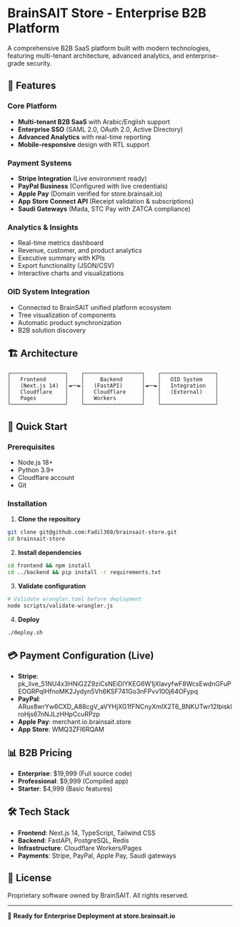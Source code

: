# BrainSAIT Store - Enterprise B2B Platform

A comprehensive B2B SaaS platform built with modern technologies, featuring multi-tenant architecture, advanced analytics, and enterprise-grade security.

## 🌟 Features

### Core Platform
- **Multi-tenant B2B SaaS** with Arabic/English support
- **Enterprise SSO** (SAML 2.0, OAuth 2.0, Active Directory)
- **Advanced Analytics** with real-time reporting
- **Mobile-responsive** design with RTL support

### Payment Systems
- **Stripe Integration** (Live environment ready)
- **PayPal Business** (Configured with live credentials)
- **Apple Pay** (Domain verified for store.brainsait.io)
- **App Store Connect API** (Receipt validation & subscriptions)
- **Saudi Gateways** (Mada, STC Pay with ZATCA compliance)

### Analytics & Insights
- Real-time metrics dashboard
- Revenue, customer, and product analytics
- Executive summary with KPIs
- Export functionality (JSON/CSV)
- Interactive charts and visualizations

### OID System Integration
- Connected to BrainSAIT unified platform ecosystem
- Tree visualization of components
- Automatic product synchronization
- B2B solution discovery

## 🏗️ Architecture

```
┌─────────────────┐    ┌──────────────────┐    ┌─────────────────┐
│   Frontend      │    │     Backend      │    │   OID System    │
│   (Next.js 14)  │◄──►│   (FastAPI)      │◄──►│   Integration   │
│   Cloudflare    │    │   Cloudflare     │    │   (External)    │
│   Pages         │    │   Workers        │    │                 │
└─────────────────┘    └──────────────────┘    └─────────────────┘
```

## 🚀 Quick Start

### Prerequisites
- Node.js 18+
- Python 3.9+
- Cloudflare account
- Git

### Installation

1. **Clone the repository**
```bash
git clone git@github.com:Fadil369/brainsait-store.git
cd brainsait-store
```

2. **Install dependencies**
```bash
cd frontend && npm install
cd ../backend && pip install -r requirements.txt
```

3. **Validate configuration**
```bash
# Validate wrangler.toml before deployment
node scripts/validate-wrangler.js
```

4. **Deploy**
```bash
./deploy.sh
```

## 💳 Payment Configuration (Live)

- **Stripe**: pk_live_51NU4x3HNiG2Z9ziCsNEiDlYKEG6W1jXlavyfwF8WcsEwdnGFuPEOGRPqIHfnoMK2Jydyn5Vh6KSF741Go3nFPvv100j64OFypq
- **PayPal**: ARux8wrYw6CXD_A88cgV_aVYHjXG1fFNCnyXmIX2T6_BNKUTwr12lbisklroHjs67nNJLzHHpCcuRPzp
- **Apple Pay**: merchant.io.brainsait.store
- **App Store**: WMQ3ZFI6RQAM

## 📊 B2B Pricing

- **Enterprise**: $19,999 (Full source code)
- **Professional**: $9,999 (Compiled app)
- **Starter**: $4,999 (Basic features)

## 🛠️ Tech Stack

- **Frontend**: Next.js 14, TypeScript, Tailwind CSS
- **Backend**: FastAPI, PostgreSQL, Redis
- **Infrastructure**: Cloudflare Workers/Pages
- **Payments**: Stripe, PayPal, Apple Pay, Saudi gateways

## 📄 License

Proprietary software owned by BrainSAIT. All rights reserved.

---

🌟 **Ready for Enterprise Deployment at store.brainsait.io**